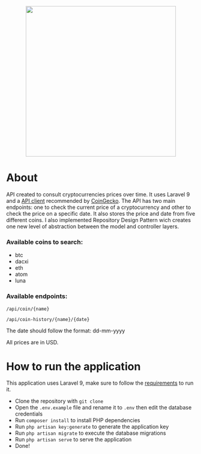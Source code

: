 <p align="center"><a href="https://laravel.com" target="_blank"><img src="https://raw.githubusercontent.com/laravel/art/master/logo-lockup/5%20SVG/2%20CMYK/1%20Full%20Color/laravel-logolockup-cmyk-red.svg" width="400"></a></p>

# About
API created to consult cryptocurrencies prices over time. It uses Laravel 9 and a [API client](https://github.com/codenix-sv/coingecko-api) recommended by [CoinGecko](https://www.coingecko.com/en/api/documentation). The API has two main endpoints: one to check the current price of a cryptocurrency and other to check the price on a specific date. It also stores the price and date from five different coins. I also implemented Repository Design Pattern wich creates one new level of abstraction between the model and controller layers.

### Available coins to search:
- btc
- dacxi
- eth
- atom
- luna

### Available endpoints:

`/api/coin/{name}`

`/api/coin-history/{name}/{date}`

The date should follow the format: dd-mm-yyyy

All prices are in USD.

# How to run the application
This application uses Laravel 9, make sure to follow the [requirements](https://laravel.com/docs/9.x/deployment#server-requirements) to run it.

- Clone the repository with `git clone`
- Open the `.env.example` file and rename it to `.env` then edit the database credentials
- Run `composer install` to install PHP dependencies
- Run `php artisan key:generate` to generate the application key
- Run `php artisan migrate` to execute the database migrations
- Run `php artisan serve` to serve the application
- Done!
